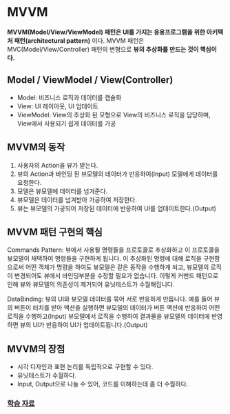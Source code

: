 # MVVM
**MVVM(Model/View/ViewModel) 패턴은 UI를 가지는 응용프로그램을 위한 아키텍처 패턴(architectural pattern)** 이다. MVVM 패턴은 MVC(Model/View/Controller) 패턴의 변형으로 **뷰의 추상화를 만드는 것이 핵심이다.**

## Model / ViewModel / View(Controller)

- Model: 비즈니스 로직과 데이터를 캡슐화
- View: UI 레이아웃, UI 업데이트
- ViewModel: View의 추상화 된 모형으로 View의 비즈니스 로직을 담당하며, View에서 사용되기 쉽게 데이터를 가공

## MVVM의 동작

1. 사용자의 Action을 뷰가 받는다.
2. 뷰의 Action과 바인딩 된 뷰모델의 데이터가 반응하여(Input) 모델에게 데이터를 요청한다.
3. 모델은 뷰모델에 데이터를 넘겨준다.
4. 뷰모델은 데이터를 넘겨받아 가공하여 저장한다.
5. 뷰는 뷰모델의 가공되어 저장된 데이터에 반응하여 UI를 업데이트한다.(Output)

## MVVM 패턴 구현의 핵심

Commands Pattern: 뷰에서 사용될 명령들을 프로토콜로 추상화하고 이 프로토콜을 뷰모델이 채택하여 명령들을 구현하게 됩니다. 이 추상화된 명령에 대해 로직을 구현함으로써 어떤 객체가 명령을 하여도 뷰모델은 같은 동작을 수행하게 되고, 뷰모델의 로직이 변경되어도 뷰에서 바인딩부분을 수정할 필요가 없습니다. 이렇게 커맨드 패턴으로 인해 뷰와 뷰모델의 의존성이 제거되어 유닛테스트가 수월해집니다.

DataBinding: 뷰의 UI와 뷰모델 데이터를 묶어 서로 반응하게 만듭니다. 
예를 들어 뷰의 버튼이 터치를 받아 액션을 실행하면 뷰모델의 데이터가 버튼 액션에 반응하여 어떤 로직을 수행하고(Input) 뷰모델에서 로직을 수행하여 결과물을 뷰모델의 데이터에 반영하면 뷰의 UI가 반응하여 UI가 업데이트됩니다.(Output)

## MVVM의 장점

- 시각 디자인과 표현 논리를 독립적으로 구현할 수 있다.
- 유닛테스트가 수월하다.
- Input, Output으로 나눌 수 있어, 코드를 이해하는데 좀 더 수월하다.

### [학습 자료](https://justhackem.wordpress.com/2017/03/05/mvvm-architectural-pattern/)
